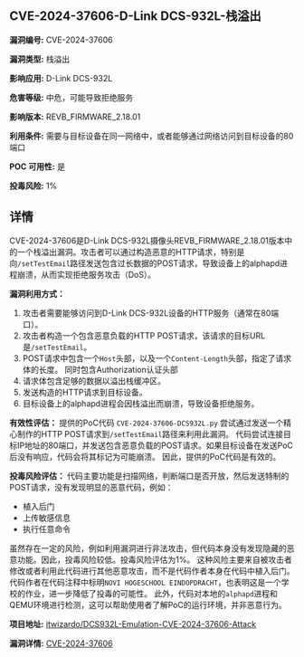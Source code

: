 ## CVE-2024-37606-D-Link DCS-932L-栈溢出

**漏洞编号:** CVE-2024-37606

**漏洞类型:** 栈溢出

**影响应用:** D-Link DCS-932L

**危害等级:** 中危，可能导致拒绝服务

**影响版本:** REVB_FIRMWARE_2.18.01

**利用条件:** 需要与目标设备在同一网络中，或者能够通过网络访问到目标设备的80端口

**POC 可用性:** 是

**投毒风险:** 1%

## 详情

CVE-2024-37606是D-Link DCS-932L摄像头REVB_FIRMWARE_2.18.01版本中的一个栈溢出漏洞。攻击者可以通过构造恶意的HTTP请求，特别是向`/setTestEmail`路径发送包含过长数据的POST请求，导致设备上的alphapd进程崩溃，从而实现拒绝服务攻击（DoS）。

**漏洞利用方式：**
1.  攻击者需要能够访问到D-Link DCS-932L设备的HTTP服务（通常在80端口）。
2.  攻击者构造一个包含恶意负载的HTTP POST请求，该请求的目标URL是`/setTestEmail`。
3.  POST请求中包含一个`Host`头部，以及一个`Content-Length`头部，指定了请求体的长度。 同时包含Authorization认证头部
4.  请求体包含足够的数据以溢出栈缓冲区。
5.  发送构造的HTTP请求到目标设备。
6.  目标设备上的alphapd进程会因栈溢出而崩溃，导致设备拒绝服务。

**有效性评估：**
提供的PoC代码 `CVE-2024-37606-DCS932L.py` 尝试通过发送一个精心制作的HTTP POST请求到`/setTestEmail`路径来利用此漏洞。  代码尝试连接目标IP地址的80端口，并发送包含恶意负载的POST请求。如果目标设备在发送PoC后没有响应，代码会将其标记为可能崩溃。  因此，提供的PoC代码是有效的。

**投毒风险评估：**
代码主要功能是扫描网络，判断端口是否开放，然后发送特制的POST请求，没有发现明显的恶意代码，例如：
*   植入后门
*   上传敏感信息
*   执行任意命令

虽然存在一定的风险，例如利用漏洞进行非法攻击，但代码本身没有发现隐藏的恶意功能。因此，投毒风险较低。投毒风险评估为1%。 这种风险主要来自被攻击者修改或者利用此代码进行其他恶意攻击，而不是代码作者本身在代码中植入后门。代码作者在代码注释中标明`NOVI HOGESCHOOL EINDOPDRACHT`，也表明这是一个学校的作业，进一步降低了投毒的可能性。 此外，代码对本地的`alphapd`进程和QEMU环境进行检测，这可以帮助使用者了解PoC的运行环境，并非恶意行为。

**项目地址:** [itwizardo/DCS932L-Emulation-CVE-2024-37606-Attack](https://github.com/itwizardo/DCS932L-Emulation-CVE-2024-37606-Attack)

**漏洞详情:** [CVE-2024-37606](https://nvd.nist.gov/vuln/detail/CVE-2024-37606)